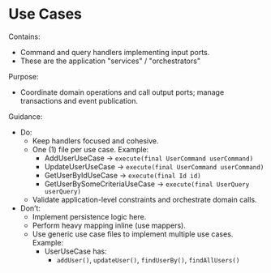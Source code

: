 # Use Cases

Contains:

- Command and query handlers implementing input ports.
- These are the application "services" / "orchestrators"

Purpose:

- Coordinate domain operations and call output ports; manage transactions and event publication.

Guidance:

- Do:
    - Keep handlers focused and cohesive.
    - One (1) file per use case. Example:
        - AddUserUseCase -> `execute(final UserCommand userCommand)`
        - UpdateUserUseCase -> `execute(final UserCommand userCommand)`
        - GetUserByIdUseCase -> `execute(final Id id)`
        - GetUserBySomeCriteriaUseCase -> `execute(final UserQuery userQuery)`
    - Validate application-level constraints and orchestrate domain calls.
- Don’t:
    - Implement persistence logic here.
    - Perform heavy mapping inline (use mappers).
    - Use generic use case files to implement multiple use cases. Example:
        - UserUseCase has:
            - `addUser()`, `updateUser()`, `findUserBy()`, `findAllUsers()`
